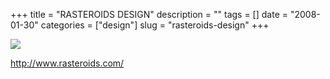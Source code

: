 +++
title = "RASTEROIDS DESIGN"
description = ""
tags = []
date = "2008-01-30"
categories = ["design"]
slug = "rasteroids-design"
+++


 

  <div id="screens-thumbs" class="clearfix">
    <div class="txt-center" id="design-submission"><a href="http://www.rasteroids.com/"><img id='bluga-thumbnail-1023' class='bluga-thumbnail large' src='//konigi.com/media/bluga/
wt47f281cd0b994_0.jpg'/></a></div>  
  </div>   
<p><a href="http://www.rasteroids.com/">http://www.rasteroids.com/</a></p>




